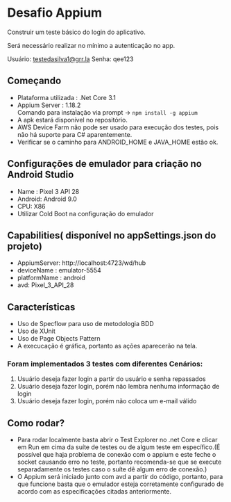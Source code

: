 # Desafio Appium

Construir um teste básico do login do aplicativo.

Será necessário realizar no mínimo a autenticação no app.

Usuário: testedasilva1@grr.la
Senha: qee123

## Começando

* Plataforma utilizada : .Net Core 3.1
* Appium Server : 1.18.2  
Comando para instalação via prompt  -> `npm install -g appium `
* A apk estará disponível no repositório.
* AWS Device Farm não pode ser usado para execução dos testes, pois não há suporte para C# aparentemente.
* Verificar se o caminho para ANDROID_HOME e JAVA_HOME estão ok.

## Configurações de emulador para criação no Android Studio

* Name : Pixel 3 API 28
* Android: Android 9.0
* CPU: X86
* Utilizar Cold Boot na configuração do emulador

## Capabilities( disponível no appSettings.json do projeto)

* AppiumServer: http://localhost:4723/wd/hub
* deviceName : emulator-5554
* platformName : android
* avd: Pixel_3_API_28

## Características

* Uso de Specflow para uso de metodologia BDD
* Uso de XUnit
* Uso de Page Objects Pattern
* A execucação é gráfica, portanto as ações aparecerão na tela.


### Foram implementados 3 testes com diferentes Cenários:
  1. Usuário deseja fazer login a partir do usuário e senha repassados
  2. Usuário deseja fazer login, porém não lembra nenhuma informação de login
  3. Usuário deseja fazer login, porém não coloca um e-mail válido


## Como rodar?

* Para rodar localmente basta abrir o Test Explorer no .net Core e clicar em Run em cima da suíte de testes ou de algum teste em específico.(É possível que haja problema de conexão com o appium e este feche o socket causando erro no teste, portanto recomenda-se que se execute separadamente os testes caso o suíte dê algum erro de conexão.)
* O Appium será iniciado junto com avd a partir do código, portanto, para que funcione basta que o emulador esteja corretamente configurado de acordo com as especificações citadas anteriormente.



